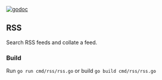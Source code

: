[![godoc](https://pkg.go.dev/static/frontend/badge/badge.svg)](https://pkg.go.dev/github.com/StreatCodes/rss)

## RSS

Search RSS feeds and collate a feed.

### Build

Run `go run cmd/rss/rss.go` or build `go build cmd/rss/rss.go`
